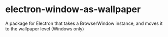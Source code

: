 # electron-window-as-wallpaper
A package for Electron that takes a BrowserWindow instance, and moves it to the wallpaper level (Windows only)
